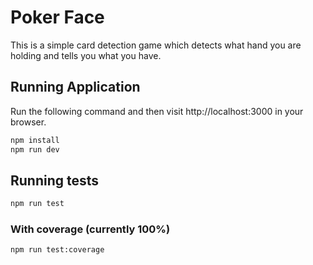 # Poker Face

This is a simple card detection game which detects what hand you are holding and tells you what you have.

## Running Application

Run the following command and then visit http://localhost:3000 in your browser.

```bash
npm install
npm run dev
```

## Running tests

```bash
npm run test
```

### With coverage (currently 100%)

```bash
npm run test:coverage
```
